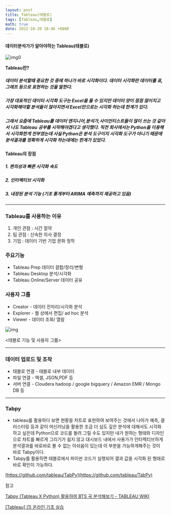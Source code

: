 ```yaml
---
layout: post
title: Tableau(태블로)
tags: [Tableau,태블로]
math: true
date: 2022-10-20 18:46 +0800
---
```


#### 데이터분석가가 알아야하는 Tableau(태블로)
![img0](https://velog.velcdn.com/images/vive0508/post/fa2cc365-4a02-4211-a93e-f3968f6d8dbf/image.png)

**Tableau란?**

##### 데이터 분석할때 중요한 것 중에 하나가 바로 **시각화**이다. 데이터 시각화란 데이터를 표,그래프 등으로 표현하는 것을 말한다.


##### 가장 대표적인 데이터 시각화 도구는 Excel을 들 수 있지만 데이터 양이 점점 많이지고 시각화해야할 분석들이 많아지면서 Excel만으로는 시각화 하는데 한계가 있다.


##### 그래서 요즘에 Tableau를 데이터 엔지니어,분석가,사이언티스트들이 많이 쓰는 것 같아서 나도 Tableau 공부를 시작해야겠다고 생각했다. 직전 회사에서는 Python을 이용해서 시각화한게 전부였는데 사실 Python은 분석 도구이지 시각화 도구가 아니기 때문에 분석결과를 정확하게 시각화 하는데에는 한계가 있었다.

**Tableau의 장점**

##### 1. 편의성과 빠른 시각화 속도

##### 2. 인터렉티브 시각화

##### 3. 내장된 분석 기능 (기초 통게부터 ARIMA 예측까지 제공하고 있음)


***


### Tableau를 사용하는 이유

1. 개인 관점 : 시간 절약
2. 팀 관점 : 신속한 의사 결정
3. 기업 : 데이터 기반 기업 문화 정착

### 주요기능

- Tableau Prep 데이터 결합/정리/변형
- Tableau Desktop 분석/시각화
- Tableau Online/Server 데이터 공유

### 사용자 그룹

- Creator - 데이터 전처리/시각화 분석
- Explorer - 웹 상에서 편집/ ad hoc 분석
- Viewer - 데이터 조회/ 열람

![img](https://img1.daumcdn.net/thumb/R1280x0/?scode=mtistory2&fname=https%3A%2F%2Fblog.kakaocdn.net%2Fdn%2Fea8FQg%2FbtqG3kkgWMI%2F7sq8V438pe1vPV2ogIT02k%2Fimg.png)

<태블로 기능 및 사용자 그룹>

---

### 데이터 업로드 및 조작

- 태블로 연결 - 태블로 내부 데이터
- 파일 연결 - 엑셀, JSON,PDF 등
- 서버 연결 - Cloudera hadoop / google bigquery / Amazon EMR / Mongo DB 등

---

### Tabpy

- tableau를 활용하다 보면 현황을 차트로 표현하여 보여주는 것에서 나아가 예측, 클러스터링 등과 같이 머신러닝을 활용한 조금 더 심도 깊은 분석에 대해서도 시각화 하고 싶은데 Python으로 코드를 돌려 그릴 수도 있지만 내가 원하는 형태와 디자인으로 차트를 빠르게 그리기가 쉽지 않고 대시보드 내에서 사용가가 인터렉티브하게 분석결과를 바로바로 볼 수 없는 아쉬움이 있는데 이 부분을 가능하게해주는 것이 바로 Tabpy이다.
- Tabpy를 활용하면 태블로에서 파이썬 코드가 실행되어 결과 값을 시각화 된 형태로 바로 확인이 가능하다.

[https://github.com/tableau/TabPy](https://github.com/tableau/TabPy)

참고

[Tabpy (Tableau X Python) 활용하여 BTS 곡 분석해보기 - TABLEAU WIKI](http://tableauwiki.com/tableau-analysis-using-tabpy/)

[[Tableau] (1) 온라인 기초 실습](https://data-engineer.tistory.com/5)
